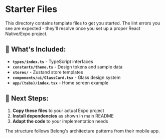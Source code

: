 # Starter Files

This directory contains template files to get you started. The lint errors you see are expected - they'll resolve once you set up a proper React Native/Expo project.

## 📁 What's Included:

- **`types/index.ts`** - TypeScript interfaces
- **`constants/theme.ts`** - Design tokens and sample data  
- **`stores/`** - Zustand store templates
- **`components/ui/GlassCard.tsx`** - Glass design system
- **`app/(tabs)/index.tsx`** - Home screen example

## 🚀 Next Steps:

1. **Copy these files** to your actual Expo project
2. **Install dependencies** as shown in main README
3. **Adapt the code** to your implementation needs

The structure follows Belong's architecture patterns from their mobile app.